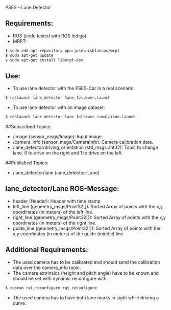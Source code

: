 PSES - Lane Detector

## Requirements:
* ROS (code tested with ROS Indigo)
* MRPT:
```sh
$ sudo add-apt-repository ppa:joseluisblancoc/mrpt
$ sudo apt-get update
$ sudo apt-get install libmrpt-dev
```

## Use:
* To use lane detector with the PSES-Car in a real scenario:
```sh
$ roslaunch lane_detector lane_follower.launch
```
* To use lane detector with an image dataset:
```sh
$ roslaunch lane_detector lane_follower_simulation.launch
```

##Subscribed Topics:
* /image (sensor_msgs/Image): Input image.
* /camera_info (sensor_msgs/CameraInfo): Camera calibration data.
* /lane_detector/driving_orientation (std_msgs::Int32): Topic to change lane. 0 to drive on the right and 1 to drive on the left.

##Published Topics:
* /lane_detector/lane (lane_detector::Lane)

## lane_detector/Lane ROS-Message:
* header (Header): Header with time stamp
* left_line (geometry_msgs/Point32[]): Sorted Array of points with the x,y coordinates (in meters) of the left line.  
* right_line (geometry_msgs/Point32[]): Sorted Array of points with the x,y coordinates (in meters) of the right line.
* guide_line (geometry_msgs/Point32[]): Sorted Array of points with the x,y coordinates (in meters) of the guide (middle) line.

## Additional Requirements:
* The used camera has to be calibrated and should send the calibration data over the camera_info topic.
* The camera extrinsics (height and pitch angle) have to be known and should be set with dynamic reconfigure with:
```sh
$ rosrun rqt_reconfigure rqt_reconfigure
```
* The used camera has to have both lane marks in sight while driving a curve.
